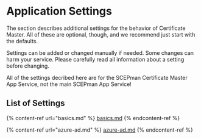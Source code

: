 # Application Settings

The section describes additional settings for the behavior of Certificate Master. All of these are optional, though, and we recommend just start with the defaults.

Settings can be added or changed manually if needed. Some changes can harm your service. Please carefully read all information about a setting before changing.

All of the settings decribed here are for the SCEPman Certificate Master App Service, not the main SCEPman App Service!

## List of Settings

{% content-ref url="basics.md" %}
[basics.md](basics.md)
{% endcontent-ref %}

{% content-ref url="azure-ad.md" %}
[azure-ad.md](azure-ad.md)
{% endcontent-ref %}